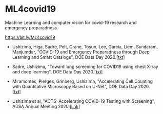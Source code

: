 # ML4covid19
Machine Learning and computer vision for covid-19 research and emergency preparadness

https://bit.ly/ML4covid19

- Ushizima, Higa, Sadre, Pelt, Crane, Tosun, Lee, Garcia, Liem, Sundaram, Manjumdar, "COVID-19 and Emergency Preparadness through Deep Learning and Smart Catalogs", DOE Data Day 2020.[[txt]](https://github.com/dani-lbnl/ML4covid19/blob/master/ushizima)

- Sadre, Ushizima, "Toward lung screening for COVID19 using chest X-ray and deep learning", DOE Data Day 2020.[[txt]](https://github.com/dani-lbnl/ML4covid19/blob/master/sadre)

- Miramontes, Pierges, Grinberg, Ushizima, "Accelerating Cell Counting with Quantitative Microscopy Based on U-Net", DOE Data Day 2020. [[txt]](https://github.com/dani-lbnl/ML4covid19/blob/master/miramontes)

- Ushizima et al, "ACTS: Accelerating COVID-19 Testing with Screening", ADSA Annual Meeting 2020.[[link]](https://academicdatascience.org/adsa-meetings/annual-meeting)
